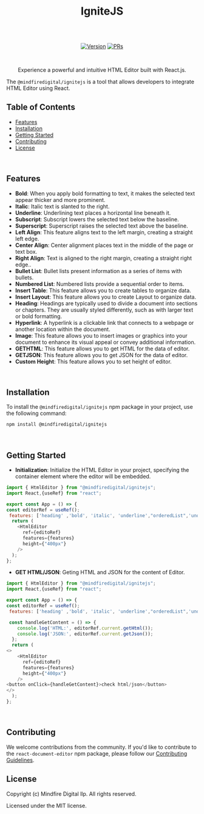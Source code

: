 <h1 align="center">IgniteJS </h1><br><br>
<p align="center">
<a href="https://www.npmjs.com/package/@mindfiredigital/react-canvas-editor"><img src="https://img.shields.io/npm/v/@mindfiredigital/react-canvas-editor.svg?sanitize=true" alt="Version"></a>
<a href="https://www.npmjs.com/package/@mindfiredigital/react-canvas-editor"><img src="https://img.shields.io/badge/PRs-welcome-brightgreen.svg" alt="PRs"></a>
</p>

<br>

<p align="center"> Experience a powerful and intuitive HTML Editor built with React.js. </p>

The `@mindfiredigital/ignitejs` is a tool that allows developers to integrate HTML Editor using React.
<br>

## Table of Contents

- [Features](#features)
- [Installation](#installation)
- [Getting Started](#getting-started)
- [Contributing](#contributing)
- [License](#license)

<br>

## Features

- **Bold**: When you apply bold formatting to text, it makes the selected text appear thicker and more prominent.
- **Italic**: Italic text is slanted to the right.
- **Underline**: Underlining text places a horizontal line beneath it.
- **Subscript**: Subscript lowers the selected text below the baseline.
- **Superscript**: Superscript raises the selected text above the baseline.
- **Left Align**: This feature aligns text to the left margin, creating a straight left edge.
- **Center Align**: Center alignment places text in the middle of the page or text box.
- **Right Align**: Text is aligned to the right margin, creating a straight right edge..
- **Bullet List**: Bullet lists present information as a series of items with bullets.
- **Numbered List**: Numbered lists provide a sequential order to items.
- **Insert Table**: This feature allows you to create tables to organize data.
- **Insert Layout**: This feature allows you to create Layout to organize data.
- **Heading**: Headings are typically used to divide a document into sections or chapters. They are usually styled differently, such as with larger text or bold formatting.
- **Hyperlink**: A hyperlink is a clickable link that connects to a webpage or another location within the document.
- **Image**: This feature allows you to insert images or graphics into your document to enhance its visual appeal or convey additional information.
- **GETHTML**: This feature allows you to get HTML for the data of editor.
- **GETJSON**: This feature allows you to get JSON for the data of editor.
- **Custom Height**: This feature allows you to set height of editor.

<br>

## Installation

To install the `@mindfiredigital/ignitejs` npm package in your project, use the following command:

```bash
npm install @mindfiredigital/ignitejs
```

<br>

## Getting Started

- **Initialization**: Initialize the HTML Editor in your project, specifying the container element where the editor will be embedded.


```javascript
import { HtmlEditor } from "@mindfiredigital/ignitejs";
import React,{useRef} from "react";

export const App = () => {
const editorRef = useRef();
 features: ['heading' ,'bold', 'italic', 'underline',"orderedList",'unorderedList','justifyLeft','justifyCenter','justifyRight','createLink','insertImage','superscript','subscript','table','layout'],
  return (
    <HtmlEditor
      ref={editoRef}
      features={features}
      height={"400px"}
    />
  );
};
```

- **GET HTML/JSON**: Geting HTML and JSON for the content of Editor.


```javascript
import { HtmlEditor } from "@mindfiredigital/ignitejs";
import React,{useRef} from "react";

export const App = () => {
const editorRef = useRef();
 features: ['heading' ,'bold', 'italic', 'underline',"orderedList",'unorderedList','justifyLeft','justifyCenter','justifyRight','createLink','insertImage','superscript','subscript','table','layout'],

 const handleGetContent = () => {
    console.log('HTML:', editorRef.current.getHtml());
    console.log('JSON:', editorRef.current.getJson());
  };
  return (
<>
    <HtmlEditor
      ref={editoRef}
      features={features}
      height={"400px"}
    />
<button onClick={handleGetContent}>check html/json</button>
</>
  );
};
```

<br>

## Contributing

We welcome contributions from the community. If you'd like to contribute to the `react-document-editor` npm package, please follow our [Contributing Guidelines](CONTRIBUTING.md).
<br>

## License

Copyright (c) Mindfire Digital llp. All rights reserved.

Licensed under the MIT license.
